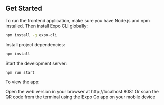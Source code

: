 ## Get Started

To run the frontend application, make sure you have Node.js and npm installed. Then install Expo CLI globally:
```bash
npm install -g expo-cli
```

Install project dependencies:
```bash
npm install
```

Start the development server:
```bash
npm run start
```

To view the app:

Open the web version in your browser at http://localhost:8081
Or scan the QR code from the terminal using the Expo Go app on your mobile device